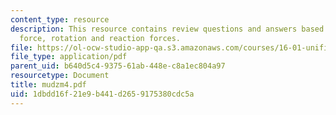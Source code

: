 ```yaml
---
content_type: resource
description: This resource contains review questions and answers based on vertical
  force, rotation and reaction forces.
file: https://ol-ocw-studio-app-qa.s3.amazonaws.com/courses/16-01-unified-engineering-i-ii-iii-iv-fall-2005-spring-2006/1dbdd16f21e9b441d2659175380cdc5a_mudzm4.pdf
file_type: application/pdf
parent_uid: b640d5c4-9375-61ab-448e-c8a1ec804a97
resourcetype: Document
title: mudzm4.pdf
uid: 1dbdd16f-21e9-b441-d265-9175380cdc5a
---
```

